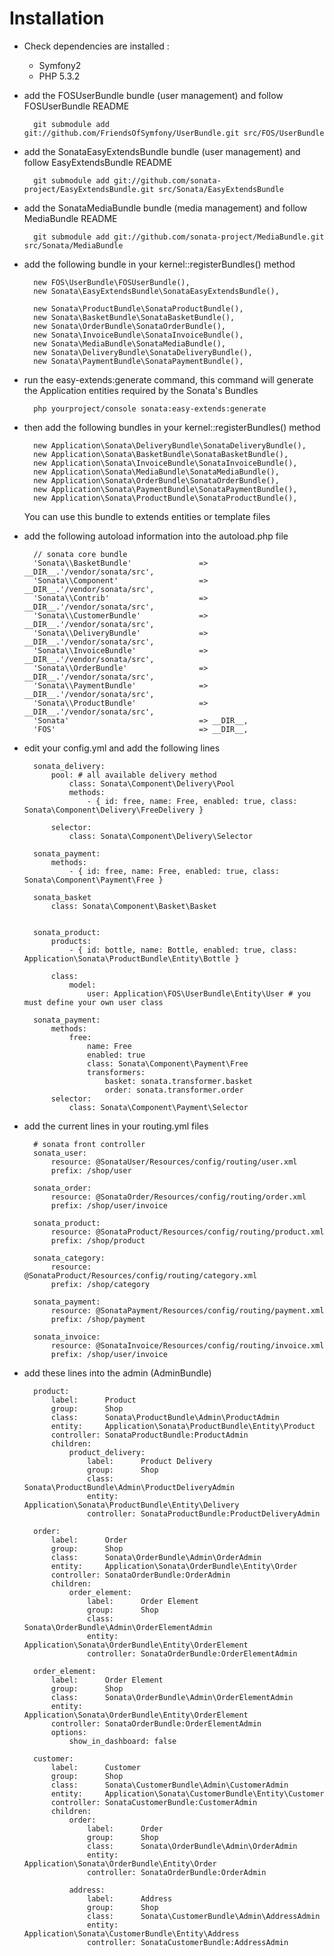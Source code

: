 Installation
============

* Check dependencies are installed :

    * Symfony2
    * PHP 5.3.2

* add the FOSUserBundle bundle (user management) and follow FOSUserBundle README

        git submodule add git://github.com/FriendsOfSymfony/UserBundle.git src/FOS/UserBundle

* add the SonataEasyExtendsBundle bundle (user management) and follow EasyExtendsBundle README

        git submodule add git://github.com/sonata-project/EasyExtendsBundle.git src/Sonata/EasyExtendsBundle

* add the SonataMediaBundle bundle (media management) and follow MediaBundle README

        git submodule add git://github.com/sonata-project/MediaBundle.git src/Sonata/MediaBundle


* add the following bundle in your kernel::registerBundles() method

        new FOS\UserBundle\FOSUserBundle(),
        new Sonata\EasyExtendsBundle\SonataEasyExtendsBundle(),

        new Sonata\ProductBundle\SonataProductBundle(),
        new Sonata\BasketBundle\SonataBasketBundle(),
        new Sonata\OrderBundle\SonataOrderBundle(),
        new Sonata\InvoiceBundle\SonataInvoiceBundle(),
        new Sonata\MediaBundle\SonataMediaBundle(),
        new Sonata\DeliveryBundle\SonataDeliveryBundle(),
        new Sonata\PaymentBundle\SonataPaymentBundle(),


* run the easy-extends:generate command, this command will generate the Application entities required by the Sonata's Bundles

        php yourproject/console sonata:easy-extends:generate

* then add the following bundles in your kernel::registerBundles() method

        new Application\Sonata\DeliveryBundle\SonataDeliveryBundle(),
        new Application\Sonata\BasketBundle\SonataBasketBundle(),
        new Application\Sonata\InvoiceBundle\SonataInvoiceBundle(),
        new Application\Sonata\MediaBundle\SonataMediaBundle(),
        new Application\Sonata\OrderBundle\SonataOrderBundle(),
        new Application\Sonata\PaymentBundle\SonataPaymentBundle(),
        new Application\Sonata\ProductBundle\SonataProductBundle(),

  You can use this bundle to extends entities or template files

* add the following autoload information into the autoload.php file

        // sonata core bundle
        'Sonata\\BasketBundle'               => __DIR__.'/vendor/sonata/src',
        'Sonata\\Component'                  => __DIR__.'/vendor/sonata/src',
        'Sonata\\Contrib'                    => __DIR__.'/vendor/sonata/src',
        'Sonata\\CustomerBundle'             => __DIR__.'/vendor/sonata/src',
        'Sonata\\DeliveryBundle'             => __DIR__.'/vendor/sonata/src',
        'Sonata\\InvoiceBundle'              => __DIR__.'/vendor/sonata/src',
        'Sonata\\OrderBundle'                => __DIR__.'/vendor/sonata/src',
        'Sonata\\PaymentBundle'              => __DIR__.'/vendor/sonata/src',
        'Sonata\\ProductBundle'              => __DIR__.'/vendor/sonata/src',
        'Sonata'                             => __DIR__,
        'FOS'                                => __DIR__,

* edit your config.yml and add the following lines

        sonata_delivery:
            pool: # all available delivery method
                class: Sonata\Component\Delivery\Pool
                methods:
                    - { id: free, name: Free, enabled: true, class: Sonata\Component\Delivery\FreeDelivery }

            selector:
                class: Sonata\Component\Delivery\Selector
            
        sonata_payment:
            methods:
                - { id: free, name: Free, enabled: true, class: Sonata\Component\Payment\Free }

        sonata_basket
            class: Sonata\Component\Basket\Basket


        sonata_product:
            products:
                - { id: bottle, name: Bottle, enabled: true, class: Application\Sonata\ProductBundle\Entity\Bottle }

            class:
                model:
                    user: Application\FOS\UserBundle\Entity\User # you must define your own user class

        sonata_payment:
            methods:
                free:
                    name: Free
                    enabled: true
                    class: Sonata\Component\Payment\Free
                    transformers:
                        basket: sonata.transformer.basket
                        order: sonata.transformer.order
            selector:
                class: Sonata\Component\Payment\Selector
        
* add the current lines in your routing.yml files

        # sonata front controller
        sonata_user:
            resource: @SonataUser/Resources/config/routing/user.xml
            prefix: /shop/user

        sonata_order:
            resource: @SonataOrder/Resources/config/routing/order.xml
            prefix: /shop/user/invoice

        sonata_product:
            resource: @SonataProduct/Resources/config/routing/product.xml
            prefix: /shop/product

        sonata_category:
            resource: @SonataProduct/Resources/config/routing/category.xml
            prefix: /shop/category

        sonata_payment:
            resource: @SonataPayment/Resources/config/routing/payment.xml
            prefix: /shop/payment

        sonata_invoice:
            resource: @SonataInvoice/Resources/config/routing/invoice.xml
            prefix: /shop/user/invoice

* add these lines into the admin (AdminBundle)

        product:
            label:      Product
            group:      Shop
            class:      Sonata\ProductBundle\Admin\ProductAdmin
            entity:     Application\Sonata\ProductBundle\Entity\Product
            controller: SonataProductBundle:ProductAdmin
            children:
                product_delivery:
                    label:      Product Delivery
                    group:      Shop
                    class:      Sonata\ProductBundle\Admin\ProductDeliveryAdmin
                    entity:     Application\Sonata\ProductBundle\Entity\Delivery
                    controller: SonataProductBundle:ProductDeliveryAdmin

        order:
            label:      Order
            group:      Shop
            class:      Sonata\OrderBundle\Admin\OrderAdmin
            entity:     Application\Sonata\OrderBundle\Entity\Order
            controller: SonataOrderBundle:OrderAdmin
            children:
                order_element:
                    label:      Order Element
                    group:      Shop
                    class:      Sonata\OrderBundle\Admin\OrderElementAdmin
                    entity:     Application\Sonata\OrderBundle\Entity\OrderElement
                    controller: SonataOrderBundle:OrderElementAdmin

        order_element:
            label:      Order Element
            group:      Shop
            class:      Sonata\OrderBundle\Admin\OrderElementAdmin
            entity:     Application\Sonata\OrderBundle\Entity\OrderElement
            controller: SonataOrderBundle:OrderElementAdmin
            options:
                show_in_dashboard: false

        customer:
            label:      Customer
            group:      Shop
            class:      Sonata\CustomerBundle\Admin\CustomerAdmin
            entity:     Application\Sonata\CustomerBundle\Entity\Customer
            controller: SonataCustomerBundle:CustomerAdmin
            children:
                order:
                    label:      Order
                    group:      Shop
                    class:      Sonata\OrderBundle\Admin\OrderAdmin
                    entity:     Application\Sonata\OrderBundle\Entity\Order
                    controller: SonataOrderBundle:OrderAdmin

                address:
                    label:      Address
                    group:      Shop
                    class:      Sonata\CustomerBundle\Admin\AddressAdmin
                    entity:     Application\Sonata\CustomerBundle\Entity\Address
                    controller: SonataCustomerBundle:AddressAdmin